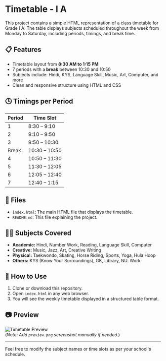 # Timetable - I A

This project contains a simple HTML representation of a class timetable for Grade I A. The table displays subjects scheduled throughout the week from Monday to Saturday, including periods, timings, and break time.

## 📋 Features

- Timetable layout from **8:30 AM to 1:15 PM**
- 7 periods with a **break** between 10:30 and 10:50
- Subjects include: Hindi, KYS, Language Skill, Music, Art, Computer, and more
- Clean and responsive structure using HTML and CSS

## 🕒 Timings per Period

| Period | Time Slot      |
|--------|----------------|
| 1      | 8:30 – 9:10    |
| 2      | 9:10 – 9:50    |
| 3      | 9:50 – 10:30   |
| Break  | 10:30 – 10:50  |
| 4      | 10:50 – 11:30  |
| 5      | 11:30 – 12:05  |
| 6      | 12:05 – 12:40  |
| 7      | 12:40 – 1:15   |

## 📁 Files

- `index.html`: The main HTML file that displays the timetable.
- `README.md`: This file explaining the project.

## 🧑‍🏫 Subjects Covered

- **Academic:** Hindi, Number Work, Reading, Language Skill, Computer
- **Creative:** Music, Jazz, Art, Creative Writing
- **Physical:** Taekwondo, Skating, Horse Riding, Sports, Yoga, Hula Hoop
- **Others:** KYS (Know Your Surroundings), GK, Library, NU. Work

## 📌 How to Use

1. Clone or download this repository.
2. Open `index.html` in any web browser.
3. You will see the weekly timetable displayed in a structured table format.

## 📷 Preview

![Timetable Preview](preview.png)  
(*Note: Add `preview.png` screenshot manually if needed.*)

---

Feel free to modify the subject names or time slots as per your school's schedule.
